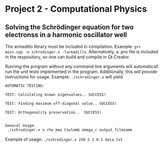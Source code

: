 # Project 2 - Computational Physics
## Solving the Schrödinger equation for two electronss in a harmonic oscillator well

The armadillo library must be included in compilation. Example: `g++ main.cpp -o schrodinger.x -larmadillo`. Alternatively, a .pro file is included in the respository, so one can build and compile in Qt Creator. 

Running the program without any command line arguments will automaticall run the unit tests implemented in the program. Additionally, this will provide instructions for usage. Example: `./schrodinger.x` will yield 

```bash
AUTOMATIC TESTING: 

TEST: Calculating known eigenvalues.. SUCCESS!

TEST: Finding maximum off-diagonal value.. SUCCESS!

TEST: Orthogonality preservation..  SUCCESS!


General Usage:
 ./schrodinger.x n rho_max Coulomb omega_r output_filename
```
Example of usage: `./schrodinger.x 250 5 1 0.1 data.txt`
